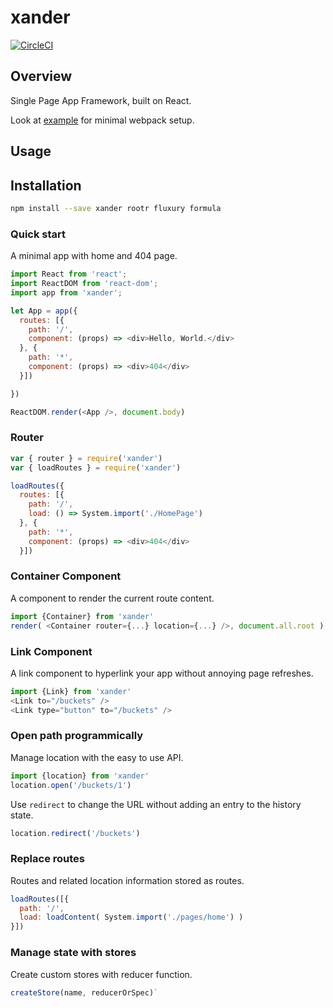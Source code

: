# xander

[![CircleCI](https://circleci.com/gh/formula/xander.svg?style=svg)](https://circleci.com/gh/formula/xander)

## Overview

Single Page App Framework, built on React.

Look at [example](./example) for minimal webpack setup.

## Usage

## Installation

```sh
npm install --save xander rootr fluxury formula
```
### Quick start

A minimal app with home and 404 page.

```js
import React from 'react';
import ReactDOM from 'react-dom';
import app from 'xander';

let App = app({
  routes: [{
    path: '/',
    component: (props) => <div>Hello, World.</div> 
  }, {
    path: '*',
    component: (props) => <div>404</div>
  }])

})

ReactDOM.render(<App />, document.body)
```

### Router

```js
var { router } = require('xander')
var { loadRoutes } = require('xander')

loadRoutes({
  routes: [{
    path: '/',
    load: () => System.import('./HomePage')
  }, {
    path: '*',
    component: (props) => <div>404</div>
  }])
  ```
### Container Component

A component to render the current route content.

```js
import {Container} from 'xander'
render( <Container router={...} location={...} />, document.all.root )
```

### Link Component

A link component to hyperlink your app without annoying page refreshes.

```js
import {Link} from 'xander'
<Link to="/buckets" />
<Link type="button" to="/buckets" />
```

### Open path programmically

Manage location with the easy to use API.

```js
import {location} from 'xander'
location.open('/buckets/1')
```
Use `redirect` to change the URL without adding an entry to the history state.
```js
location.redirect('/buckets')
```

### Replace routes

Routes and related location information stored as routes.

```js
loadRoutes([{
  path: '/',
  load: loadContent( System.import('./pages/home') )
}])
```

### Manage state with stores

Create custom stores with reducer function.

```js
createStore(name, reducerOrSpec)`
```
